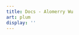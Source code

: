 ```yaml
---
title: Docs - Alomerry Wu
art: plum
display: ''
---
```


<SubNav />

<ListCategory only-date type="docs" />
